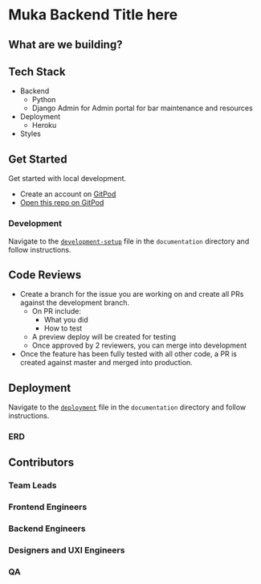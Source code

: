 # Muka Backend Title here

<!-- ![SafeBar](/images/Safe-Bar-img.png) -->

## What are we building?

## Tech Stack

- Backend
  - Python
  - Django Admin for Admin portal for bar maintenance and resources
- Deployment
  - Heroku
- Styles
  <!-- - [Bootstrap]( ) -->

## Get Started

Get started with local development.

- Create an account on [GitPod](https://gitpod.io)
- [Open this repo on GitPod](https://gitpod.io/#https://github.com/Muka-is-home/api)

### Development

Navigate to the [`development-setup`](./documentation/development-setup.md) file in the `documentation` directory and follow instructions.

## Code Reviews

- Create a branch for the issue you are working on and create all PRs against the development branch.
  - On PR include:
    - What you did
    - How to test
  - A preview deploy will be created for testing
  - Once approved by 2 reviewers, you can merge into development
- Once the feature has been fully tested with all other code, a PR is created against master and merged into production.

## Deployment

Navigate to the [`deployment`](./documentation/deployment.md) file in the `documentation` directory and follow instructions.

### ERD

<!-- ### [Postman Documentation]() -->

## Contributors

### Team Leads

### Frontend Engineers

### Backend Engineers

### Designers and UXI Engineers

### QA
